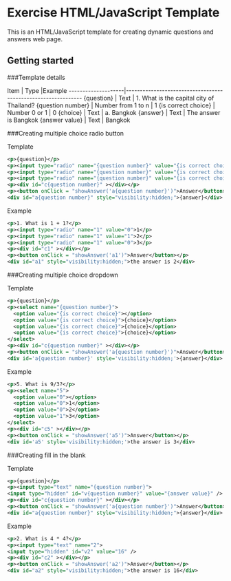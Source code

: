 Exercise HTML/JavaScript Template
============================
This is an HTML/JavaScript template for creating dynamic questions and answers web page.

Getting started
---------------

###Template details

Item                | Type               |Example
--------------------|--------------------------------------------------------------
{question}          | Text               | 1. What is the capital city of Thailand?
{question number}   | Number from 1 to n | 1
{is correct choice} | Number 0 or 1      | 0
{choice}            | Text               | a. Bangkok
{answer}            | Text               | The answer is Bangkok
{answer value}      | Text               | Bangkok


###Creating multiple choice radio button

Template

```xml
<p>{question}</p>
<p><input type="radio" name="{question number}" value="{is correct choice}">{choice}</p>
<p><input type="radio" name="{question number}" value="{is correct choice}">{choice}</p>
<p><input type="radio" name="{question number}" value="{is correct choice}">{choice}</p>
<p><div id="c{question number}" ></div></p>
<p><button onClick = "showAnswer('a{question number}')">Answer</button></p>
<div id="a{question number}" style="visibility:hidden;">{answer}</div>
```

Example

```xml
<p>1. What is 1 + 1?</p>
<p><input type="radio" name="1" value="0">1</p>
<p><input type="radio" name="1" value="1">2</p>
<p><input type="radio" name="1" value="0">3</p>
<p><div id="c1" ></div></p>
<p><button onClick = "showAnswer('a1')">Answer</button></p>
<div id="a1" style="visibility:hidden;">the answer is 2</div>
```
###Creating multiple choice dropdown

Template

```xml
<p>{question}</p>
<p><select name="{question number}">
  <option value="{is correct choice}"></option>
  <option value="{is correct choice}">{choice}</option>
  <option value="{is correct choice}">{choice}</option>
  <option value="{is correct choice}">{choice}</option>
</select>
<p><div id="c{question number}" ></div></p>
<p><button onClick = "showAnswer('a{question number}')">Answer</button></p>
<div id='a{question number}' style='visibility:hidden;'>{answer}</div>
```

Example

```xml
<p>5. What is 9/3?</p>
<p><select name="5">
  <option value="0"></option>
  <option value="0">1</option>
  <option value="0">2</option>
  <option value="1">3</option>
</select>
<p><div id="c5" ></div></p>
<p><button onClick = "showAnswer('a5')">Answer</button></p>
<div id='a5' style='visibility:hidden;'>the answer is 3</div>
```

###Creating fill in the blank

Template

```xml
<p>{question}</p>
<p><input type="text" name="{question number}">
<input type="hidden" id="v{question number}" value="{answer value}" />
<p><div id="c{question number}" ></div></p>
<p><button onClick = "showAnswer('a{question number}')">Answer</button></p>
<div id="a{question number}" style="visibility:hidden;">{answer}</div>

```

Example

```xml
<p>2. What is 4 * 4?</p>
<p><input type="text" name="2">
<input type="hidden" id="v2" value="16" />
<p><div id="c2" ></div></p>
<p><button onClick = "showAnswer('a2')">Answer</button></p>
<div id="a2" style="visibility:hidden;">the answer is 16</div>

```
